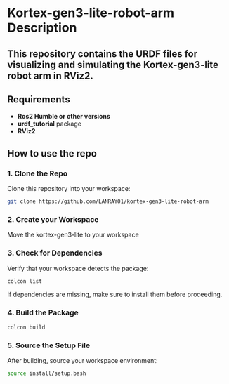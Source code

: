 # Kortex-gen3-lite-robot-arm Description

This repository contains the **URDF** files  for visualizing and simulating the Kortex-gen3-lite robot arm in  **RViz2**.
---

## Requirements
- **Ros2 Humble or other versions**
- **urdf_tutorial** package
- **RViz2**
## How to use the repo

### 1. Clone the Repo

Clone this repository into your workspace:

```bash
git clone https://github.com/LANRAY01/kortex-gen3-lite-robot-arm

```
### 2. Create your Workspace

Move the kortex-gen3-lite to your workspace

### 3. Check for Dependencies

Verify that your workspace detects the package:

```bash
colcon list
```

If dependencies are missing, make sure to install them before proceeding.

### 4. Build the Package

```bash
colcon build
```

### 5. Source the Setup File

After building, source your workspace environment:

```bash
source install/setup.bash

